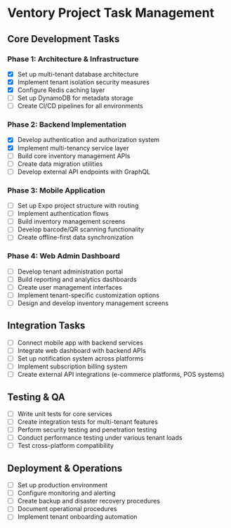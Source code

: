 # Ventory Project Task Management

## Core Development Tasks

### Phase 1: Architecture & Infrastructure

- [x] Set up multi-tenant database architecture
- [x] Implement tenant isolation security measures
- [x] Configure Redis caching layer
- [ ] Set up DynamoDB for metadata storage
- [ ] Create CI/CD pipelines for all environments

### Phase 2: Backend Implementation

- [x] Develop authentication and authorization system
- [x] Implement multi-tenancy service layer
- [ ] Build core inventory management APIs
- [ ] Create data migration utilities
- [ ] Develop external API endpoints with GraphQL

### Phase 3: Mobile Application

- [ ] Set up Expo project structure with routing
- [ ] Implement authentication flows
- [ ] Build inventory management screens
- [ ] Develop barcode/QR scanning functionality
- [ ] Create offline-first data synchronization

### Phase 4: Web Admin Dashboard

- [ ] Develop tenant administration portal
- [ ] Build reporting and analytics dashboards
- [ ] Create user management interfaces
- [ ] Implement tenant-specific customization options
- [ ] Design and develop inventory management screens

## Integration Tasks

- [ ] Connect mobile app with backend services
- [ ] Integrate web dashboard with backend APIs
- [ ] Set up notification system across platforms
- [ ] Implement subscription billing system
- [ ] Create external API integrations (e-commerce platforms, POS systems)

## Testing & QA

- [ ] Write unit tests for core services
- [ ] Create integration tests for multi-tenant features
- [ ] Perform security testing and penetration testing
- [ ] Conduct performance testing under various tenant loads
- [ ] Test cross-platform compatibility

## Deployment & Operations

- [ ] Set up production environment
- [ ] Configure monitoring and alerting
- [ ] Create backup and disaster recovery procedures
- [ ] Document operational procedures
- [ ] Implement tenant onboarding automation
